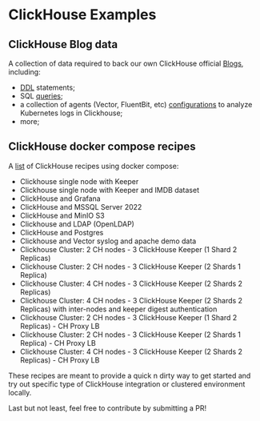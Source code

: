 # ClickHouse Examples
## ClickHouse Blog data

A collection of data required to back our own ClickHouse official [Blogs](clickhouse.com/blog), including:
- [DDL](./ethereum/schemas/) statements;
- SQL [queries](./ethereum/queries/);
- a collection of agents (Vector, FluentBit, etc) [configurations](./observability/README.md) to analyze Kubernetes logs in Clickhouse;
- more;

## ClickHouse docker compose recipes

A [list](./docker-compose-recipes/README.md) of ClickHouse recipes using docker compose:

- Clickhouse single node with Keeper
- Clickhouse single node with Keeper and IMDB dataset
- ClickHouse and Grafana
- ClickHouse and MSSQL Server 2022
- ClickHouse and MinIO S3
- Clickhouse and LDAP (OpenLDAP)
- ClickHouse and Postgres
- Clickhouse and Vector syslog and apache demo data
- Clickhouse Cluster: 2 CH nodes - 3 ClickHouse Keeper (1 Shard 2 Replicas)
- Clickhouse Cluster: 2 CH nodes - 3 ClickHouse Keeper (2 Shards 1 Replica)
- Clickhouse Cluster: 4 CH nodes - 3 ClickHouse Keeper (2 Shards 2 Replicas)
- Clickhouse Cluster: 4 CH nodes - 3 ClickHouse Keeper (2 Shards 2 Replicas) with inter-nodes and keeper digest authentication
- Clickhouse Cluster: 2 CH nodes - 3 ClickHouse Keeper (1 Shard 2 Replicas) - CH Proxy LB
- Clickhouse Cluster: 2 CH nodes - 3 ClickHouse Keeper (2 Shards 1 Replica) - CH Proxy LB
- Clickhouse Cluster: 4 CH nodes - 3 ClickHouse Keeper (2 Shards 2 Replicas) - CH Proxy LB

These recipes are meant to provide a quick n dirty way to get started and try out specific type of ClickHouse integration or clustered environment locally.

Last but not least, feel free to contribute by submitting a PR!
